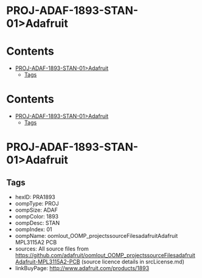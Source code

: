 
PROJ-ADAF-1893-STAN-01>Adafruit
===============================

Contents
========

* [PROJ-ADAF-1893-STAN-01>Adafruit](#proj-adaf-1893-stan-01adafruit)
	* [Tags](#tags)

Contents
========

* [PROJ-ADAF-1893-STAN-01>Adafruit](#proj-adaf-1893-stan-01adafruit)
	* [Tags](#tags)

# PROJ-ADAF-1893-STAN-01>Adafruit

## Tags

- hexID: PRA1893
- oompType: PROJ
- oompSize: ADAF
- oompColor: 1893
- oompDesc: STAN
- oompIndex: 01
- oompName: oomlout_OOMP_projectssourceFilesadafruitAdafruit MPL3115A2 PCB
- sources: All source files from https://github.com/adafruit/oomlout_OOMP_projectssourceFilesadafruitAdafruit-MPL3115A2-PCB (source licence details in srcLicense.md)
- linkBuyPage: http://www.adafruit.com/products/1893

